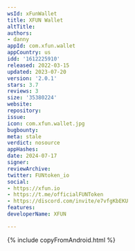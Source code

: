 ```yaml
---
wsId: xFunWallet
title: XFUN Wallet
altTitle: 
authors:
- danny
appId: com.xfun.wallet
appCountry: us
idd: '1612225910'
released: 2022-03-15
updated: 2023-07-20
version: '2.0.1'
stars: 3.7
reviews: 3
size: '35380224'
website: 
repository: 
issue: 
icon: com.xfun.wallet.jpg
bugbounty: 
meta: stale
verdict: nosource
appHashes: 
date: 2024-07-17
signer: 
reviewArchive: 
twitter: FUNtoken_io
social:
- https://xfun.io
- https://t.me/officialFUNToken
- https://discord.com/invite/e7vfgKbEKU
features: 
developerName: XFUN

---
```


{% include copyFromAndroid.html %}
